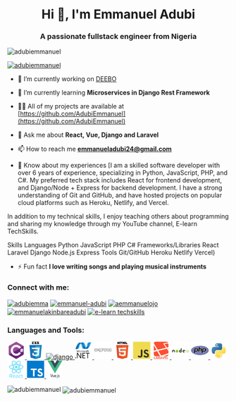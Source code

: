 <h1 align="center">Hi 👋, I'm Emmanuel Adubi</h1>
<h3 align="center">A passionate fullstack engineer from Nigeria</h3>

<p align="left"> <img src="https://komarev.com/ghpvc/?username=adubiemmanuel&label=Profile%20views&color=0e75b6&style=flat" alt="adubiemmanuel" /> </p>

<p align="left"> <a href="https://github.com/ryo-ma/github-profile-trophy"><img src="https://github-profile-trophy.vercel.app/?username=adubiemmanuel" alt="adubiemmanuel" /></a> </p>

- 🔭 I’m currently working on [DEEBO](https://deebo-client.vercel.app/)

- 🌱 I’m currently learning **Microservices in Django Rest Framework**

- 👨‍💻 All of my projects are available at [https://github.com/AdubiEmmanuel](https://github.com/AdubiEmmanuel)

- 💬 Ask me about **React, Vue, Django and Laravel**

- 📫 How to reach me **emmanueladubi24@gmail.com**

- 📄 Know about my experiences [I am a skilled software developer with over 6 years of experience, specializing in Python, JavaScript, PHP, and C#. My preferred tech stack includes React for frontend development, and Django/Node + Express for backend development. I have a strong understanding of Git and GitHub, and have hosted projects on popular cloud platforms such as Heroku, Netlify, and Vercel.

In addition to my technical skills, I enjoy teaching others about programming and sharing my knowledge through my YouTube channel, E-learn TechSkills.

Skills
Languages
Python
JavaScript
PHP
C#
Frameworks/Libraries
React
Laravel
Django
Node.js
Express
Tools
Git/GitHub
Heroku
Netlify
Vercel)

- ⚡ Fun fact **I love writing songs and playing musical instruments**

<h3 align="left">Connect with me:</h3>
<p align="left">
<a href="https://twitter.com/adubiemma" target="blank"><img align="center" src="https://raw.githubusercontent.com/rahuldkjain/github-profile-readme-generator/master/src/images/icons/Social/twitter.svg" alt="adubiemma" height="30" width="40" /></a>
<a href="https://linkedin.com/in/emmanuel-adubi" target="blank"><img align="center" src="https://raw.githubusercontent.com/rahuldkjain/github-profile-readme-generator/master/src/images/icons/Social/linked-in-alt.svg" alt="emmanuel-adubi" height="30" width="40" /></a>
<a href="https://fb.com/aemmanuelojo" target="blank"><img align="center" src="https://raw.githubusercontent.com/rahuldkjain/github-profile-readme-generator/master/src/images/icons/Social/facebook.svg" alt="aemmanuelojo" height="30" width="40" /></a>
<a href="https://instagram.com/emmanuelakinbareadubi" target="blank"><img align="center" src="https://raw.githubusercontent.com/rahuldkjain/github-profile-readme-generator/master/src/images/icons/Social/instagram.svg" alt="emmanuelakinbareadubi" height="30" width="40" /></a>
<a href="https://www.youtube.com/@e-learntechskills" target="blank"><img align="center" src="https://raw.githubusercontent.com/rahuldkjain/github-profile-readme-generator/master/src/images/icons/Social/youtube.svg" alt="e-learn techskills" height="30" width="40" /></a>
</p>

<h3 align="left">Languages and Tools:</h3>
<p align="left"> <a href="https://www.w3schools.com/cs/" target="_blank" rel="noreferrer"> <img src="https://raw.githubusercontent.com/devicons/devicon/master/icons/csharp/csharp-original.svg" alt="csharp" width="40" height="40"/> </a> <a href="https://www.w3schools.com/css/" target="_blank" rel="noreferrer"> <img src="https://raw.githubusercontent.com/devicons/devicon/master/icons/css3/css3-original-wordmark.svg" alt="css3" width="40" height="40"/> </a> <a href="https://www.djangoproject.com/" target="_blank" rel="noreferrer"> <img src="https://cdn.worldvectorlogo.com/logos/django.svg" alt="django" width="40" height="40"/> </a> <a href="https://dotnet.microsoft.com/" target="_blank" rel="noreferrer"> <img src="https://raw.githubusercontent.com/devicons/devicon/master/icons/dot-net/dot-net-original-wordmark.svg" alt="dotnet" width="40" height="40"/> </a> <a href="https://expressjs.com" target="_blank" rel="noreferrer"> <img src="https://raw.githubusercontent.com/devicons/devicon/master/icons/express/express-original-wordmark.svg" alt="express" width="40" height="40"/> </a> <a href="https://www.w3.org/html/" target="_blank" rel="noreferrer"> <img src="https://raw.githubusercontent.com/devicons/devicon/master/icons/html5/html5-original-wordmark.svg" alt="html5" width="40" height="40"/> </a> <a href="https://developer.mozilla.org/en-US/docs/Web/JavaScript" target="_blank" rel="noreferrer"> <img src="https://raw.githubusercontent.com/devicons/devicon/master/icons/javascript/javascript-original.svg" alt="javascript" width="40" height="40"/> </a> <a href="https://laravel.com/" target="_blank" rel="noreferrer"> <img src="https://raw.githubusercontent.com/devicons/devicon/master/icons/laravel/laravel-plain-wordmark.svg" alt="laravel" width="40" height="40"/> </a> <a href="https://nodejs.org" target="_blank" rel="noreferrer"> <img src="https://raw.githubusercontent.com/devicons/devicon/master/icons/nodejs/nodejs-original-wordmark.svg" alt="nodejs" width="40" height="40"/> </a> <a href="https://www.php.net" target="_blank" rel="noreferrer"> <img src="https://raw.githubusercontent.com/devicons/devicon/master/icons/php/php-original.svg" alt="php" width="40" height="40"/> </a> <a href="https://www.python.org" target="_blank" rel="noreferrer"> <img src="https://raw.githubusercontent.com/devicons/devicon/master/icons/python/python-original.svg" alt="python" width="40" height="40"/> </a> <a href="https://reactjs.org/" target="_blank" rel="noreferrer"> <img src="https://raw.githubusercontent.com/devicons/devicon/master/icons/react/react-original-wordmark.svg" alt="react" width="40" height="40"/> </a> <a href="https://www.typescriptlang.org/" target="_blank" rel="noreferrer"> <img src="https://raw.githubusercontent.com/devicons/devicon/master/icons/typescript/typescript-original.svg" alt="typescript" width="40" height="40"/> </a> <a href="https://vuejs.org/" target="_blank" rel="noreferrer"> <img src="https://raw.githubusercontent.com/devicons/devicon/master/icons/vuejs/vuejs-original-wordmark.svg" alt="vuejs" width="40" height="40"/> </a> </p>

<p><img align="left" src="https://github-readme-stats.vercel.app/api/top-langs?username=adubiemmanuel&show_icons=true&locale=en&layout=compact" alt="adubiemmanuel" /></p>

<p>&nbsp;<img align="center" src="https://github-readme-stats.vercel.app/api?username=adubiemmanuel&show_icons=true&locale=en" alt="adubiemmanuel" /></p>

